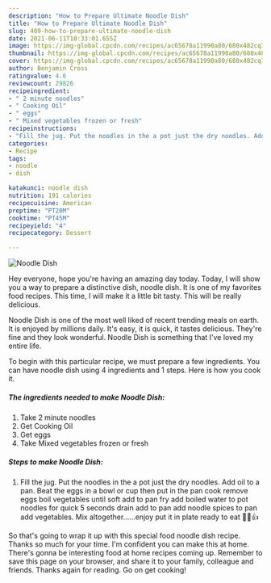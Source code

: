 ```yaml
---
description: "How to Prepare Ultimate Noodle Dish"
title: "How to Prepare Ultimate Noodle Dish"
slug: 409-how-to-prepare-ultimate-noodle-dish
date: 2021-06-11T10:33:01.655Z
image: https://img-global.cpcdn.com/recipes/ac65678a11990a80/680x482cq70/noodle-dish-recipe-main-photo.jpg
thumbnail: https://img-global.cpcdn.com/recipes/ac65678a11990a80/680x482cq70/noodle-dish-recipe-main-photo.jpg
cover: https://img-global.cpcdn.com/recipes/ac65678a11990a80/680x482cq70/noodle-dish-recipe-main-photo.jpg
author: Benjamin Cross
ratingvalue: 4.6
reviewcount: 29826
recipeingredient:
- " 2 minute noodles"
- " Cooking Oil"
- " eggs"
- " Mixed vegetables frozen or fresh"
recipeinstructions:
- "Fill the jug. Put the noodles in the a pot just the dry noodles. Add oil to a pan. Beat the eggs in a bowl or cup then put in the pan cook remove eggs boil vegetables until soft add to pan fry add boiled water to pot noodles for quick 5 seconds drain add to pan add noodle spices to pan add vegetables. Mix altogether......enjoy put it in plate ready to eat 🍲😎👍"
categories:
- Recipe
tags:
- noodle
- dish

katakunci: noodle dish 
nutrition: 191 calories
recipecuisine: American
preptime: "PT20M"
cooktime: "PT45M"
recipeyield: "4"
recipecategory: Dessert

---
```



![Noodle Dish](https://img-global.cpcdn.com/recipes/ac65678a11990a80/680x482cq70/noodle-dish-recipe-main-photo.jpg)

Hey everyone, hope you're having an amazing day today. Today, I will show you a way to prepare a distinctive dish, noodle dish. It is one of my favorites food recipes. This time, I will make it a little bit tasty. This will be really delicious.



Noodle Dish is one of the most well liked of recent trending meals on earth. It is enjoyed by millions daily. It's easy, it is quick, it tastes delicious. They're fine and they look wonderful. Noodle Dish is something that I've loved my entire life.


To begin with this particular recipe, we must prepare a few ingredients. You can have noodle dish using 4 ingredients and 1 steps. Here is how you cook it.

<!--inarticleads1-->

##### The ingredients needed to make Noodle Dish:

1. Take  2 minute noodles
1. Get  Cooking Oil
1. Get  eggs
1. Take  Mixed vegetables frozen or fresh




<!--inarticleads2-->

##### Steps to make Noodle Dish:

1. Fill the jug. Put the noodles in the a pot just the dry noodles. Add oil to a pan. Beat the eggs in a bowl or cup then put in the pan cook remove eggs boil vegetables until soft add to pan fry add boiled water to pot noodles for quick 5 seconds drain add to pan add noodle spices to pan add vegetables. Mix altogether......enjoy put it in plate ready to eat 🍲😎👍




So that's going to wrap it up with this special food noodle dish recipe. Thanks so much for your time. I'm confident you can make this at home. There's gonna be interesting food at home recipes coming up. Remember to save this page on your browser, and share it to your family, colleague and friends. Thanks again for reading. Go on get cooking!
